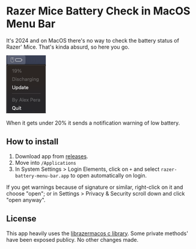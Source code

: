 # Razer Mice Battery Check in MacOS Menu Bar

It's 2024 and on MacOS there's no way to check the battery status of Razer' Mice. That's kinda absurd, so here you go.

![](screens/screen.png)

When it gets under 20% it sends a notification warning of low battery.

## How to install

1. Download app from [releases](https://github.com/AlexPerathoner/razer-battery-menu-bar-macos/releases/latest).
2. Move into `/Applications`
3. In System Settings > Login Elements, click on `+` and select `razer-battery-menu-bar.app` to open automatically on login.


If you get warnings because of signature or similar, right-click on it and choose "open"; or in Settings > Privacy & Security scroll down and click "open anyway".



## License

This app heavily uses the [librazermacos c library](https://github.com/1kc/librazermacos). Some private methods' have been exposed publicy. No other changes made.
